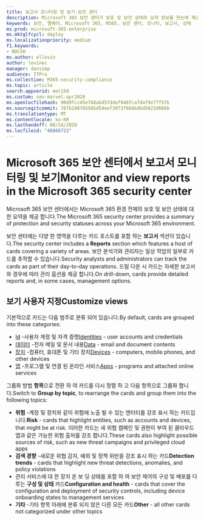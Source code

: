 ```yaml
---
title: 보고서 모니터링 및 보기-보안 센터
description: Microsoft 365 보안 센터가 보호 및 보안 상태의 요약 정보를 한눈에 제공 하는 방법에 대해 설명 합니다.
keywords: 보안, 맬웨어, Microsoft 365, M365, 보안 센터, 모니터, 보고서, 상태
ms.prod: microsoft-365-enterprise
ms.mktglfcycl: deploy
ms.localizationpriority: medium
f1.keywords:
- NOCSH
ms.author: ellevin
author: levinec
manager: dansimp
audience: ITPro
ms.collection: M365-security-compliance
ms.topic: article
search.appverid: met150
ms.custom: seo-marvel-apr2020
ms.openlocfilehash: 90d9fcc45e768abd5fddef948fcafdaf9e77f5fb
ms.sourcegitcommit: 787b198765565d54ee73972f664bdbd5023d666b
ms.translationtype: MT
ms.contentlocale: ko-KR
ms.lasthandoff: 08/24/2020
ms.locfileid: "46866722"
---
```

# <a name="monitor-and-view-reports-in-the-microsoft-365-security-center"></a><span data-ttu-id="f0d53-104">Microsoft 365 보안 센터에서 보고서 모니터링 및 보기</span><span class="sxs-lookup"><span data-stu-id="f0d53-104">Monitor and view reports in the Microsoft 365 security center</span></span>

<span data-ttu-id="f0d53-105">Microsoft 365 보안 센터에서는 Microsoft 365 환경 전체의 보호 및 보안 상태에 대 한 요약을 제공 합니다.</span><span class="sxs-lookup"><span data-stu-id="f0d53-105">The Microsoft 365 security center provides a summary of protection and security statuses across your Microsoft 365 environment.</span></span>

<span data-ttu-id="f0d53-106">보안 센터에는 다양 한 영역을 다루는 카드 호스트를 포함 하는 **보고서** 섹션이 있습니다.</span><span class="sxs-lookup"><span data-stu-id="f0d53-106">The security center includes a **Reports** section which features a host of cards covering a variety of areas.</span></span> <span data-ttu-id="f0d53-107">보안 분석가와 관리자는 일상 작업의 일부로 카드를 추적할 수 있습니다.</span><span class="sxs-lookup"><span data-stu-id="f0d53-107">Security analysts and administrators can track the cards as part of their day-to-day operations.</span></span> <span data-ttu-id="f0d53-108">드릴 다운 시 카드는 자세한 보고서와 경우에 따라 관리 옵션을 제공 합니다.</span><span class="sxs-lookup"><span data-stu-id="f0d53-108">On drill-down, cards provide detailed reports and, in some cases, management options.</span></span>

## <a name="customize-views"></a><span data-ttu-id="f0d53-109">보기 사용자 지정</span><span class="sxs-lookup"><span data-stu-id="f0d53-109">Customize views</span></span>

<span data-ttu-id="f0d53-110">기본적으로 카드는 다음 범주로 분류 되어 있습니다.</span><span class="sxs-lookup"><span data-stu-id="f0d53-110">By default, cards are grouped into these categories:</span></span>
  
* <span data-ttu-id="f0d53-111">[Id](monitor-and-report-identities.md) -사용자 계정 및 자격 증명</span><span class="sxs-lookup"><span data-stu-id="f0d53-111">[Identities](monitor-and-report-identities.md) - user accounts and credentials</span></span>
* <span data-ttu-id="f0d53-112">[데이터](monitor-data.md) -전자 메일 및 문서 내용</span><span class="sxs-lookup"><span data-stu-id="f0d53-112">[Data](monitor-data.md) - email and document contents</span></span>
* <span data-ttu-id="f0d53-113">[장치](monitor-devices.md) -컴퓨터, 휴대폰 및 기타 장치</span><span class="sxs-lookup"><span data-stu-id="f0d53-113">[Devices](monitor-devices.md) - computers, mobile phones, and other devices</span></span>
* <span data-ttu-id="f0d53-114">[앱](monitor-apps.md) -프로그램 및 연결 된 온라인 서비스</span><span class="sxs-lookup"><span data-stu-id="f0d53-114">[Apps](monitor-apps.md) - programs and attached online services</span></span>

<span data-ttu-id="f0d53-115">그룹화 방법 **항목**으로 전환 하 여 카드를 다시 정렬 하 고 다음 항목으로 그룹화 합니다.</span><span class="sxs-lookup"><span data-stu-id="f0d53-115">Switch to **Group by topic**, to rearrange the cards and group them into the following topics:</span></span>

* <span data-ttu-id="f0d53-116">**위험** -계정 및 장치와 같이 위험에 노출 될 수 있는 엔터티를 강조 표시 하는 카드입니다.</span><span class="sxs-lookup"><span data-stu-id="f0d53-116">**Risk** - cards that highlight entities, such as accounts and devices, that might be at risk.</span></span> <span data-ttu-id="f0d53-117">이러한 카드는 새 위협 캠페인 및 권한이 부여 된 클라우드 앱과 같은 가능한 위험 출처를 강조 합니다.</span><span class="sxs-lookup"><span data-stu-id="f0d53-117">These cards also highlight possible sources of risk, such as new threat campaigns and privileged cloud apps</span></span>  
* <span data-ttu-id="f0d53-118">**검색 경향** -새로운 위협 감지, 예외 및 정책 위반을 강조 표시 하는 카드</span><span class="sxs-lookup"><span data-stu-id="f0d53-118">**Detection trends** - cards that highlight new threat detections, anomalies, and policy violations</span></span>
* <span data-ttu-id="f0d53-119">관리 서비스에 대 한 장치 온 보 딩 상태를 포함 하 여 보안 제어의 구성 및 배포를 다루는 **구성 및 상태** 카드</span><span class="sxs-lookup"><span data-stu-id="f0d53-119">**Configuration and health** - cards that cover the configuration and deployment of security controls, including device onboarding states to management services</span></span>
* <span data-ttu-id="f0d53-120">**기타** -기타 항목 아래에 분류 되지 않은 다른 모든 카드</span><span class="sxs-lookup"><span data-stu-id="f0d53-120">**Other** - all other cards not categorized under other topics</span></span>
